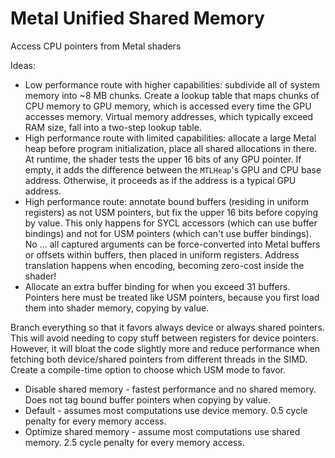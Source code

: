 # Metal Unified Shared Memory

Access CPU pointers from Metal shaders

Ideas:
- Low performance route with higher capabilities: subdivide all of system memory into ~8 MB chunks. Create a lookup table that maps chunks of CPU memory to GPU memory, which is accessed every time the GPU accesses memory. Virtual memory addresses, which typically exceed RAM size, fall into a two-step lookup table.
- High performance route with limited capabilities: allocate a large Metal heap before program initialization, place all shared allocations in there. At runtime, the shader tests the upper 16 bits of any GPU pointer. If empty, it adds the difference between the `MTLHeap`'s GPU and CPU base address. Otherwise, it proceeds as if the address is a typical GPU address.
- High performance route: annotate bound buffers (residing in uniform registers) as not USM pointers, but fix the upper 16 bits before copying by value. This only happens for SYCL accessors (which can use buffer bindings) and not for USM pointers (which can't use buffer bindings). No ... all captured arguments can be force-converted into Metal buffers or offsets within buffers, then placed in uniform registers. Address translation happens when encoding, becoming zero-cost inside the shader!
- Allocate an extra buffer binding for when you exceed 31 buffers. Pointers here must be treated like USM pointers, because you first load them into shader memory, copying by value.

Branch everything so that it favors always device or always shared pointers. This will avoid needing to copy stuff between registers for device pointers. However, it will bloat the code slightly more and reduce performance when fetching both device/shared pointers from different threads in the SIMD. Create a compile-time option to choose which USM mode to favor.
- Disable shared memory - fastest performance and no shared memory. Does not tag bound buffer pointers when copying by value.
- Default - assumes most computations use device memory. 0.5 cycle penalty for every memory access.
- Optimize shared memory - assume most computations use shared memory. 2.5 cycle penalty for every memory access.
